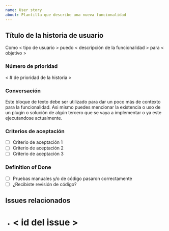```yaml
---
name: User story
about: Plantilla que describe una nueva funcionalidad
---
```


## Título de la historia de usuario

Como < tipo de usuario > puedo < descripción de la funcionalidad > para < objetivo >

### Número de prioridad

< # de prioridad de la historia >

### Conversación

Este bloque de texto debe ser utilizado para dar un poco más de contexto para la funcionalidad. Asi mismo puedes
mencionar la existencia o uso de un plugin o solución de algún tercero que se vaya a implementar o ya este ejecutandose actualmente.

### Criterios de aceptación

- [ ] Criterio de aceptación 1
- [ ] Criterio de aceptación 2
- [ ] Criterio de aceptación 3

### Definition of Done

- [ ] Pruebas manuales y/o de código pasaron correctamente
- [ ] ¿Recibiste revisión de código?

## Issues relacionados

- # < id del issue >